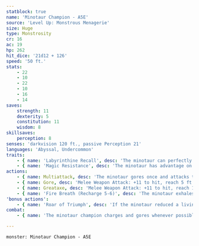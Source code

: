 ```yaml
---
statblock: true
name: 'Minotaur Champion - A5E'
source: 'Level Up: Monstrous Menagerie'
size: Huge
type: Monstrosity
cr: 16
ac: 19
hp: 262
hit_dice: '21d12 + 126'
speed: '50 ft.'
stats:
    - 22
    - 10
    - 22
    - 10
    - 16
    - 14
saves:
    strength: 11
    dexterity: 5
    constitution: 11
    wisdom: 8
skillsaves:
    perception: 8
senses: 'darkvision 120 ft., passive Perception 21'
languages: 'Abyssal, Undercommon'
traits:
    - { name: 'Labyrinthine Recall', desc: 'The minotaur can perfectly recall any route it has traveled.' }
    - { name: 'Magic Resistance', desc: 'The minotaur has advantage on saving throws against spells and magical effects.' }
actions:
    - { name: Multiattack, desc: 'The minotaur gores once and attacks twice with its greataxe.' }
    - { name: Gore, desc: 'Melee Weapon Attack: +11 to hit, reach 5 ft., one target. Hit: 19 (3d8 + 6) piercing damage, and the target makes a DC 19 Strength saving throw, being pushed up to 5 feet away and falling prone on a failure. If the minotaur moves at least 10 feet straight towards the target before the attack, the attack deals an extra 13 (3d8) damage.' }
    - { name: Greataxe, desc: 'Melee Weapon Attack: +11 to hit, reach 10 ft., one target. Hit: 25 (3d12 + 6) slashing damage.' }
    - { name: 'Fire Breath (Recharge 5-6)', desc: 'The minotaur exhales fire in a 30-foot cone. Each creature in the area makes a DC 19 Dexterity saving throw, taking 55 (10d10) fire damage on a failed save or half damage on a success.' }
'bonus actions':
    - { name: 'Roar of Triumph', desc: 'If the minotaur reduced a living creature to 0 hit points since the end of its last turn, it roars and gains 35 (10d6) temporary hit points.' }
combat:
    - { name: 'The minotaur champion charges and gores whenever possible, flinging enemies with its horns and then attacking prone creatures with its axe', desc: "It uses Fire Breath if it can include at least two enemies in its area. It retreats if it takes heavy damage from ranged attackers it can't reach." }

---
```

```statblock
monster: Minotaur Champion - A5E
```
